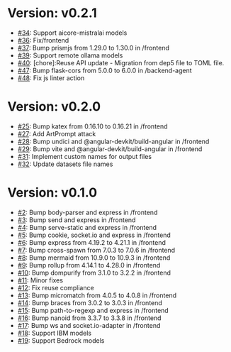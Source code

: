 # Version: v0.2.1

* [#34](https://github.com/SAP/STARS/pull/34): Support aicore-mistralai models
* [#36](https://github.com/SAP/STARS/pull/36): Fix/frontend
* [#37](https://github.com/SAP/STARS/pull/37): Bump prismjs from 1.29.0 to 1.30.0 in /frontend
* [#39](https://github.com/SAP/STARS/pull/39): Support remote ollama models
* [#40](https://github.com/SAP/STARS/pull/40): [chore]:Reuse API update - Migration from dep5 file to TOML file.
* [#47](https://github.com/SAP/STARS/pull/47): Bump flask-cors from 5.0.0 to 6.0.0 in /backend-agent
* [#48](https://github.com/SAP/STARS/pull/48): Fix js linter action


# Version: v0.2.0

* [#25](https://github.com/SAP/STARS/pull/25): Bump katex from 0.16.10 to 0.16.21 in /frontend
* [#27](https://github.com/SAP/STARS/pull/27): Add ArtPrompt attack
* [#28](https://github.com/SAP/STARS/pull/28): Bump undici and @angular-devkit/build-angular in /frontend
* [#29](https://github.com/SAP/STARS/pull/29): Bump vite and @angular-devkit/build-angular in /frontend
* [#31](https://github.com/SAP/STARS/pull/31): Implement custom names for output files
* [#32](https://github.com/SAP/STARS/pull/32): Update datasets file names


# Version: v0.1.0

* [#2](https://github.com/SAP/STARS/pull/2): Bump body-parser and express in /frontend
* [#3](https://github.com/SAP/STARS/pull/3): Bump send and express in /frontend
* [#4](https://github.com/SAP/STARS/pull/4): Bump serve-static and express in /frontend
* [#5](https://github.com/SAP/STARS/pull/5): Bump cookie, socket.io and express in /frontend
* [#6](https://github.com/SAP/STARS/pull/6): Bump express from 4.19.2 to 4.21.1 in /frontend
* [#7](https://github.com/SAP/STARS/pull/7): Bump cross-spawn from 7.0.3 to 7.0.6 in /frontend
* [#8](https://github.com/SAP/STARS/pull/8): Bump mermaid from 10.9.0 to 10.9.3 in /frontend
* [#9](https://github.com/SAP/STARS/pull/9): Bump rollup from 4.14.1 to 4.28.0 in /frontend
* [#10](https://github.com/SAP/STARS/pull/10): Bump dompurify from 3.1.0 to 3.2.2 in /frontend
* [#11](https://github.com/SAP/STARS/pull/11): Minor fixes
* [#12](https://github.com/SAP/STARS/pull/12): Fix reuse compliance
* [#13](https://github.com/SAP/STARS/pull/13): Bump micromatch from 4.0.5 to 4.0.8 in /frontend
* [#14](https://github.com/SAP/STARS/pull/14): Bump braces from 3.0.2 to 3.0.3 in /frontend
* [#15](https://github.com/SAP/STARS/pull/15): Bump path-to-regexp and express in /frontend
* [#16](https://github.com/SAP/STARS/pull/16): Bump nanoid from 3.3.7 to 3.3.8 in /frontend
* [#17](https://github.com/SAP/STARS/pull/17): Bump ws and socket.io-adapter in /frontend
* [#18](https://github.com/SAP/STARS/pull/18): Support IBM models
* [#19](https://github.com/SAP/STARS/pull/19): Support Bedrock models
